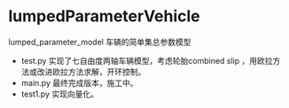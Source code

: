 # lumpedParameterVehicle
lumped_parameter_model
车辆的简单集总参数模型

- test.py 实现了七自由度两轴车辆模型，考虑轮胎combined slip ，用欧拉方法或改进欧拉方法求解，开环控制。
- main.py 最终完成版本，施工中。
- test1.py 实现向量化。